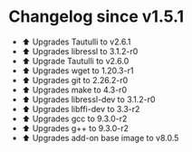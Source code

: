 # Changelog since v1.5.1
- ⬆ Upgrades Tautulli to v2.6.1 
- ⬆ Upgrades libressl to 3.1.2-r0 
- ⬆ Upgrade Tautulli to v2.6.0 
- ⬆ Upgrades wget to 1.20.3-r1 
- ⬆ Upgrades git to 2.26.2-r0 
- ⬆ Upgrades make to 4.3-r0 
- ⬆ Upgrades libressl-dev to 3.1.2-r0 
- ⬆ Upgrades libffi-dev to 3.3-r2 
- ⬆ Upgrades gcc to 9.3.0-r2 
- ⬆ Upgrades g++ to 9.3.0-r2 
- ⬆ Upgrades add-on base image to v8.0.5 
